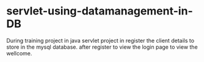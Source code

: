 # servlet-using-datamanagement-in-DB
During training project in java servlet project in register the client details to store in the mysql database.
after register to view the login page to view the wellcome.
